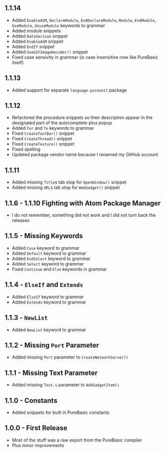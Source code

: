 ## 1.1.14
* Added `EnableASM`, `DeclareModule`, `EndDeclareModule`, `Module`, `EndModule`, `UseModule`, `UnuseModule` keywords to grammar
* Added module snippets
* Added `DataSection` snippet
* Added `EnableASM` snippet
* Added `EndIf` snippet
* Added `UseGIFImageDecoder()` snippet
* Fixed case sensivity in grammar (is case insensitive now like PureBasic itself)

## 1.1.13
* Added support for separate `language-pureunit` package

## 1.1.12
* Refactored the procedure snippets so their description appear in the designated part of the autocomplete-plus popup
* Added `For` and `To` keywords to grammar
* Fixed `CreateToolBar()` snippet
* Fixed `CreateThread()` snippet
* Fixed `CreateTexture()` snippet
* Fixed spelling
* Updated package vendor name because I renamed my GitHub account

## 1.1.11
* Added missing `Title$` tab stop for `OpenWindow()` snippet
* Added missing `URL$` tab stop for `WebGadget()` snippet

## 1.1.6 - 1.1.10 Fighting with Atom Package Manager
* I do not remember, something did not work and I did not turn back the releases

## 1.1.5 - Missing Keywords
* Added `Case` keyword to grammar
* Added `Default` keyword to grammar
* Added `EndSelect` keyword to grammar
* Added `Select` keyword to grammar
* Fixed `Continue` and `Else` keywords in grammar

## 1.1.4 - `ElseIf` and `Extends`
* Added `ElseIf` keyword to grammar
* Added `Extends` keyword to grammar

## 1.1.3 - `NewList`
* Added `NewList` keyword to grammar

## 1.1.2 - Missing `Port` Parameter
* Added missing `Port` parameter to `CreateNetworkServer()`

## 1.1.1 - Missing Text Parameter
* Added missing `Text.s` parameter to `AddGadgetItem()`

## 1.1.0 - Constants
* Added snippets for built in PureBasic constants

## 1.0.0 - First Release
* Most of the stuff was a raw export from the PureBasic compiler
* Plus minor improvements
